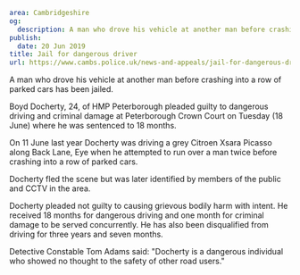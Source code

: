 ```yaml
area: Cambridgeshire
og:
  description: A man who drove his vehicle at another man before crashing into a row of parked cars has been jailed.
publish:
  date: 20 Jun 2019
title: Jail for dangerous driver
url: https://www.cambs.police.uk/news-and-appeals/jail-for-dangerous-driver-docherty
```

A man who drove his vehicle at another man before crashing into a row of parked cars has been jailed.

Boyd Docherty, 24, of HMP Peterborough pleaded guilty to dangerous driving and criminal damage at Peterborough Crown Court on Tuesday (18 June) where he was sentenced to 18 months.

On 11 June last year Docherty was driving a grey Citroen Xsara Picasso along Back Lane, Eye when he attempted to run over a man twice before crashing into a row of parked cars.

Docherty fled the scene but was later identified by members of the public and CCTV in the area.

Docherty pleaded not guilty to causing grievous bodily harm with intent. He received 18 months for dangerous driving and one month for criminal damage to be served concurrently. He has also been disqualified from driving for three years and seven months.

Detective Constable Tom Adams said: "Docherty is a dangerous individual who showed no thought to the safety of other road users."
